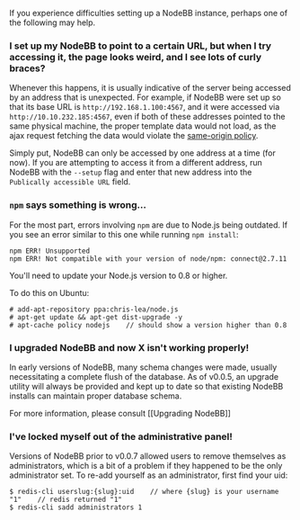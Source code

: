 If you experience difficulties setting up a NodeBB instance, perhaps one of the following may help.

### I set up my NodeBB to point to a certain URL, but when I try accessing it, the page looks weird, and I see lots of curly braces?

Whenever this happens, it is usually indicative of the server being accessed by an address that is unexpected. For example, if NodeBB were set up so that its base URL is `http://192.168.1.100:4567`, and it were accessed via `http://10.10.232.185:4567`, even if both of these addresses pointed to the same physical machine, the proper template data would not load, as the ajax request fetching the data would violate the [same-origin policy](http://en.wikipedia.org/wiki/Same-origin_policy).

Simply put, NodeBB can only be accessed by one address at a time (for now). If you are attempting to access it from a different address, run NodeBB with the `--setup` flag and enter that new address into the `Publically accessible URL` field.

### `npm` says something is wrong...

For the most part, errors involving `npm` are due to Node.js being outdated. If you see an error similar to this one while running `npm install`:

    npm ERR! Unsupported
    npm ERR! Not compatible with your version of node/npm: connect@2.7.11

You'll need to update your Node.js version to 0.8 or higher.

To do this on Ubuntu:

    # add-apt-repository ppa:chris-lea/node.js
    # apt-get update && apt-get dist-upgrade -y
    # apt-cache policy nodejs    // should show a version higher than 0.8

### I upgraded NodeBB and now X isn't working properly!

In early versions of NodeBB, many schema changes were made, usually necessitating a complete flush of the database. As of v0.0.5, an upgrade utility will always be provided and kept up to date so that existing NodeBB installs can maintain proper database schema.

For more information, please consult [[Upgrading NodeBB]]

### I've locked myself out of the administrative panel!

Versions of NodeBB prior to v0.0.7 allowed users to remove themselves as administrators, which is a bit of a problem if they happened to be the only administrator set. To re-add yourself as an administrator, first find your uid:

    $ redis-cli userslug:{slug}:uid    // where {slug} is your username
    "1"    // redis returned "1"
    $ redis-cli sadd administrators 1